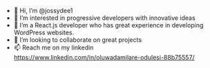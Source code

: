 - 👋 Hi, I’m @jossydee1
- 👀 I’m interested in progressive developers with innovative ideas
- 🌱 I’m a React.js developer who has great experience in developing WordPress websites.
- 💞️ I’m looking to collaborate on great projects
- 📫 Reach me on my linkedin https://www.linkedin.com/in/oluwadamilare-odulesi-88b75557/

<!---
jossydee1/jossydee1 is a ✨ special ✨ repository because its `README.md` (this file) appears on your GitHub profile.
You can click the Preview link to take a look at your changes.
--->
